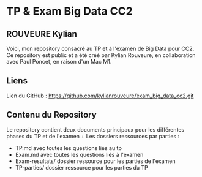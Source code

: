 # TP & Exam Big Data CC2
## ROUVEURE Kylian

Voici, mon repository consacré au TP et à l'examen de Big Data pour CC2. Ce repository est public et a été créé par Kylian Rouveure, en collaboration avec Paul Poncet, en raison d'un Mac M1.

## Liens

Lien du GitHub : https://github.com/kylianrouveure/exam_big_data_cc2.git

## Contenu du Repository

Le repository contient deux documents principaux pour les différentes phases du TP et de l'examen + Les dossiers ressources par parties :
- TP.md avec toutes les questions liés au tp
- Exam.md avec toutes les questions liés à l'examen
- Exam-resultats/ dossier ressource pour les parties de l'examen
- TP-parties/ dossier ressource pour les parties du TP